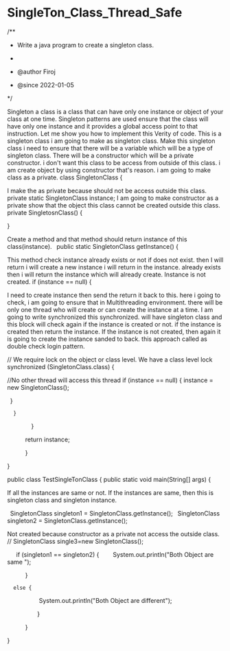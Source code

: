 # SingleTon_Class_Thread_Safe

/**

 * Write a java program to create a singleton class.
 *
 * @author Firoj
 
 * @since 2022-01-05
 
 */
 
 Singleton a class is a class that can have only one instance or object of your class at one time.
 Singleton patterns are used ensure that the class will have only one instance and it provides a global access point to that instruction.
Let me show you how to implement this Verity of code.
 This is a singleton class i am going to make as singleton class.
Make this singleton class i need to ensure that there will be a variable which will be a type of singleton class.
There will be a constructor which will be a private constructor.
i don't want this class to be access from outside of this class.
i am create object by using constructor that's reason.
i am going to make class as a private.
class SingletonClass {

I make the as private because should not be access outside this class.
private static SingletonClass instance;
I am going to make constructor as a private show that the object
this class cannot be created outside this class.
private SingletosnClass() {

}

Create a method and that method should return instance of this class(instance).
 public static SingletonClass getInstance() {
 
 This method check instance already exists or not if does not exist.
 then I will return i will create a new instance i will return in the instance.
 already exists then i will return the instance which will already create. Instance is not created.
if (instance == null) {

I need to create instance then send the return it back to this. here i going to check, 
i am going to ensure that in Multithreading environment.
there will be only one thread who will create or can create the instance at a time.
I am going to write synchronized this synchronized.
will have singleton class and this block will check again if the instance
is created or not. if the instance is created then return the instance.
If the instance is not created, then again it is going to create the instance sanded to back.
this approach called as double check login pattern.

// We require lock on the  object or class level. We have a class level lock
synchronized (SingletonClass.class) {

//No other thread will access this thread
if (instance == null) {
instance = new SingletonClass();

 }

      }
      
        }
        
      return instance;

      }
      
}

public class TestSingleTonClass {
 public static void main(String[] args) {
 
 If all the instances are same or not. If the instances are same, 
 then this is singleton class and singleton instance.
 
 SingletonClass singleton1 = SingletonClass.getInstance();
 SingletonClass singleton2 = SingletonClass.getInstance();

Not created because constructor as a private not access the outside class.
// SingletonClass single3=new SingletonClass();

   if (singleton1 == singleton2) {
    System.out.println("Both Object are same ");
    
      }
      
      else {
      
            System.out.println("Both Object are different");
            
          }
          
      }
      
}
